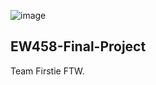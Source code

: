 ![image](https://github.com/user-attachments/assets/8fc3ff95-41d3-46e3-bd70-330c68290362)
## EW458-Final-Project
Team Firstie FTW.


